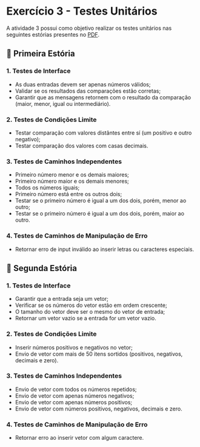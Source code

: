 # Exercício 3 - Testes Unitários

A atividade 3 possui como objetivo realizar os testes unitários nas seguintes estórias presentes no [PDF](https://marisangila.com.br/institution/senai/subjects/teso/exercicios/unidade.pdf).

## 📖 Primeira Estória 

### 1. Testes de Interface

- As duas entradas devem ser apenas números válidos;
- Validar se os resultados das comparações estão corretas;
- Garantir que as mensagens retornem com o resultado da comparação (maior, menor, igual ou intermediário).

### 2. Testes de Condições Limite

- Testar comparação com valores distântes entre sí (um positivo e outro negativo);
- Testar comparação dos valores com casas decimais.

### 3. Testes de Caminhos Independentes

- Primeiro número menor e os demais maiores;
- Primeiro número maior e os demais menores;
- Todos os números iguais;
- Primeiro número está entre os outros dois;
- Testar se o primeiro número é igual a um dos dois, porém, menor ao outro;
- Testar se o primeiro número é igual a um dos dois, porém, maior ao outro.

### 4. Testes de Caminhos de Manipulação de Erro

- Retornar erro de input inválido ao inserir letras ou caracteres especiais.

## 📖 Segunda Estória 

### 1. Testes de Interface

- Garantir que a entrada seja um vetor;
- Verificar se os números do vetor estão em ordem crescente;
- O tamanho do vetor deve ser o mesmo do vetor de entrada;
- Retornar um vetor vazio se a entrada for um vetor vazio. 

### 2. Testes de Condições Limite

- Inserir números positivos e negativos no vetor;
- Envio de vetor com mais de 50 itens sortidos (positivos, negativos, decimais e zero).

### 3. Testes de Caminhos Independentes

- Envio de vetor com todos os números repetidos;
- Envio de vetor com apenas números negativos;
- Envio de vetor com apenas números positivos;
- Envio de vetor com números positivos, negativos, decimais e zero.

### 4. Testes de Caminhos de Manipulação de Erro

- Retornar erro ao inserir vetor com algum caractere.